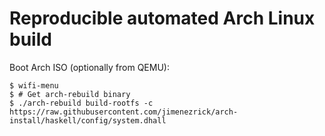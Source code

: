 # Reproducible automated Arch Linux build

Boot Arch ISO (optionally from QEMU):
``` shell
$ wifi-menu
$ # Get arch-rebuild binary
$ ./arch-rebuild build-rootfs -c https://raw.githubusercontent.com/jimenezrick/arch-install/haskell/config/system.dhall
```
